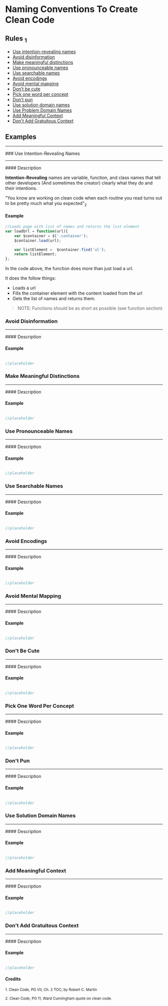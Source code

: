 # Naming Conventions To Create Clean Code

## Rules <sub>1</sub>

* [ Use intention-revealing names ](#intention-revealing-names)
* [ Avoid disinformation ](#avoid-disinformation)
* [ Make meaningful distinctions ](#pronounceable-names)
* [ Use pronounceable names ](##meaningful-distinctions)
* [ Use searchable names ](#searchable-names)
* [ Avoid encodings ](#avoid-encodings)
* [ Avoid mental mapping ](#avoid-mental-mapping)
* [ Don’t be cute ](#dont-be-cute)
* [ Pick one word per concept ](#one-concept-per-word)
* [ Don’t pun ](#dont-pun)
* [ Use solution domain names ](#solution-domain-names)
* [ Use Problem Domain Names  ](#problem-domain-name)
* [ Add Meaningful Context ](#meaningful-context)
* [ Don't Add Gratuitous Context ](#gratuitous-context)

## Examples

<hr />
### Use Intention-Revealing Names <a name="intention-revealing-names"></a>

<hr />
#### Description

**Intention-Revealing** names are variable, function, and class names that tell other developers (And sometimes the creator) clearly what they do and their intentions.

"You know are working on clean code when each routine you read turns out to be pretty much what you expected"<sub>2</sub>

#### Example

````javascript
//Loads page with list of names and returns the list element
var loadUrl = function(url){
    var $container = $('.container');
    $container.load(url);

    var listElement =  $container.find('ul');
    return listElement;
};
````

In the code above, the function does more than just load a url.

It does the follow things:
* Loads a url
* Fills the container element with the content loaded from the url
* Gets the list of names and returns them.

>NOTE: Functions should be as short as possible (see function section)

### Avoid Disinformation<a name="avoid-disinformation"></a>

<hr />
#### Description

#### Example

````javascript

//placeholder

````

### Make Meaningful Distinctions <a name="meaningful-distinctions"></a>

<hr />
#### Description

#### Example

````javascript

//placeholder

````

### Use Pronounceable Names <a name="pronounceable-names"></a>

<hr />
#### Description

#### Example

````javascript

//placeholder

````

### Use Searchable Names <a name="searchable-names"></a>

<hr />
#### Description

#### Example

````javascript

//placeholder

````


### Avoid Encodings <a name="avoid-encodings"></a>

<hr />
#### Description

#### Example

````javascript

//placeholder

````


### Avoid Mental Mapping <a name="avoid-mental-mapping"></a>

<hr />
#### Description

#### Example

````javascript

//placeholder

````

### Don't Be Cute <a name="dont-be-cute"></a>

<hr />
#### Description

#### Example

````javascript

//placeholder

````

### Pick One Word Per Concept <a name="one-concept-per-word"></a>

<hr />
#### Description

#### Example

````javascript

//placeholder

````

### Don't Pun <a name="dont-pun"></a>

<hr />
#### Description

#### Example

````javascript

//placeholder

````

### Use Solution Domain Names <a name="solution-domain-names"></a>

<hr />
#### Description

#### Example

````javascript

//placeholder

````

### Add Meaningful Context <a name="meaningful-context"></a>

<hr />
#### Description

#### Example

````javascript

//placeholder

````

### Don't Add Gratuitous Context <a name="gratuitous-context"></a>

<hr />
#### Description

#### Example

````javascript

//placeholder

````

#### Credits

<sub>1. Clean Code, PG VII, Ch. 2 TOC, by Robert C. Martin</sub>

<sub>2. Clean Code, PG 11, Ward Cunningham quote on clean code.</sub>
